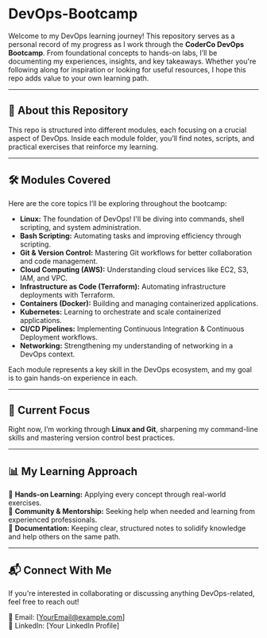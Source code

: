 # DevOps-Bootcamp  

Welcome to my DevOps learning journey! This repository serves as a personal record of my progress as I work through the **CoderCo DevOps Bootcamp**. From foundational concepts to hands-on labs, I’ll be documenting my experiences, insights, and key takeaways. Whether you're following along for inspiration or looking for useful resources, I hope this repo adds value to your own learning path.  

---

## 🧠 About this Repository  

This repo is structured into different modules, each focusing on a crucial aspect of DevOps. Inside each module folder, you’ll find notes, scripts, and practical exercises that reinforce my learning.  

---

## 🛠️ Modules Covered  

Here are the core topics I’ll be exploring throughout the bootcamp:  

- **Linux:** The foundation of DevOps! I'll be diving into commands, shell scripting, and system administration.  
- **Bash Scripting:** Automating tasks and improving efficiency through scripting.  
- **Git & Version Control:** Mastering Git workflows for better collaboration and code management.  
- **Cloud Computing (AWS):** Understanding cloud services like EC2, S3, IAM, and VPC.  
- **Infrastructure as Code (Terraform):** Automating infrastructure deployments with Terraform.  
- **Containers (Docker):** Building and managing containerized applications.  
- **Kubernetes:** Learning to orchestrate and scale containerized applications.  
- **CI/CD Pipelines:** Implementing Continuous Integration & Continuous Deployment workflows.  
- **Networking:** Strengthening my understanding of networking in a DevOps context.  

Each module represents a key skill in the DevOps ecosystem, and my goal is to gain hands-on experience in each.  

---

## 📌 Current Focus  

Right now, I’m working through **Linux and Git**, sharpening my command-line skills and mastering version control best practices.  

---

## 📊 My Learning Approach  

🔹 **Hands-on Learning:** Applying every concept through real-world exercises.  
🔹 **Community & Mentorship:** Seeking help when needed and learning from experienced professionals.  
🔹 **Documentation:** Keeping clear, structured notes to solidify knowledge and help others on the same path.  

---

## 📬 Connect With Me  

If you're interested in collaborating or discussing anything DevOps-related, feel free to reach out!  

📧 Email: [YourEmail@example.com]  
🔗 LinkedIn: [Your LinkedIn Profile]  
